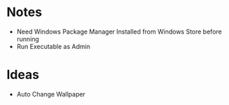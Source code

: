 # Notes
* Need Windows Package Manager Installed from Windows Store before running
* Run Executable as Admin

# Ideas
* Auto Change Wallpaper
